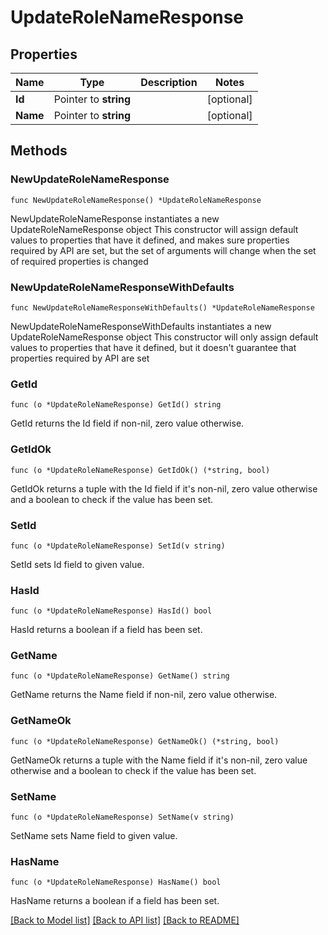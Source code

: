 # UpdateRoleNameResponse

## Properties

Name | Type | Description | Notes
------------ | ------------- | ------------- | -------------
**Id** | Pointer to **string** |  | [optional] 
**Name** | Pointer to **string** |  | [optional] 

## Methods

### NewUpdateRoleNameResponse

`func NewUpdateRoleNameResponse() *UpdateRoleNameResponse`

NewUpdateRoleNameResponse instantiates a new UpdateRoleNameResponse object
This constructor will assign default values to properties that have it defined,
and makes sure properties required by API are set, but the set of arguments
will change when the set of required properties is changed

### NewUpdateRoleNameResponseWithDefaults

`func NewUpdateRoleNameResponseWithDefaults() *UpdateRoleNameResponse`

NewUpdateRoleNameResponseWithDefaults instantiates a new UpdateRoleNameResponse object
This constructor will only assign default values to properties that have it defined,
but it doesn't guarantee that properties required by API are set

### GetId

`func (o *UpdateRoleNameResponse) GetId() string`

GetId returns the Id field if non-nil, zero value otherwise.

### GetIdOk

`func (o *UpdateRoleNameResponse) GetIdOk() (*string, bool)`

GetIdOk returns a tuple with the Id field if it's non-nil, zero value otherwise
and a boolean to check if the value has been set.

### SetId

`func (o *UpdateRoleNameResponse) SetId(v string)`

SetId sets Id field to given value.

### HasId

`func (o *UpdateRoleNameResponse) HasId() bool`

HasId returns a boolean if a field has been set.

### GetName

`func (o *UpdateRoleNameResponse) GetName() string`

GetName returns the Name field if non-nil, zero value otherwise.

### GetNameOk

`func (o *UpdateRoleNameResponse) GetNameOk() (*string, bool)`

GetNameOk returns a tuple with the Name field if it's non-nil, zero value otherwise
and a boolean to check if the value has been set.

### SetName

`func (o *UpdateRoleNameResponse) SetName(v string)`

SetName sets Name field to given value.

### HasName

`func (o *UpdateRoleNameResponse) HasName() bool`

HasName returns a boolean if a field has been set.


[[Back to Model list]](../README.md#documentation-for-models) [[Back to API list]](../README.md#documentation-for-api-endpoints) [[Back to README]](../README.md)



